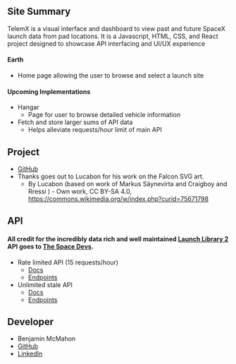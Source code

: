## Site Summary
TelemX is a visual interface and dashboard to view past and future SpaceX launch data from pad locations. It is a Javascript, HTML, CSS, and React project designed to showcase API interfacing and UI/UX experience
#### Earth
  * Home page allowing the user to browse and select a launch site
#### Upcoming Implementations
* Hangar
  * Page for user to browse detailed vehicle information
* Fetch and store larger sums of API data
  * Helps alleviate requests/hour limit of main API

## Project 
  * [GitHub](https://github.com/benjaminmcmahon3/TelemX)
  * Thanks goes out to Lucabon for his work on the Falcon SVG art.
    * By Lucabon (based on work of Markus Säynevirta and Craigboy and Rressi ) - Own work, CC BY-SA 4.0, https://commons.wikimedia.org/w/index.php?curid=75671798

## API
#### All credit for the incredibly data rich and well maintained [Launch Library 2](https://thespacedevs.com/llapi) API goes to [The Space Devs](https://thespacedevs.com/).
  * Rate limited API (15 requests/hour)
    * [Docs](https://ll.thespacedevs.com/docs/)
    * [Endpoints](https://ll.thespacedevs.com/2.2.0/)
  * Unlimited stale API
    * [Docs](https://lldev.thespacedevs.com/docs/#/)
    * [Endpoints](https://lldev.thespacedevs.com/2.2.0/)

## Developer
  * Benjamin McMahon
  * [GitHub](https://github.com/benjaminmcmahon3)
  * [LinkedIn](https://www.linkedin.com/in/benjaminmcmahon3/)